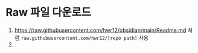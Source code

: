 # Raw 파일 다운로드
1. https://raw.githubusercontent.com/hwr12/obsidian/main/Readme.md 처럼  `raw.githubusercontent.com/hwr12/[repo path]` 사용
2. 